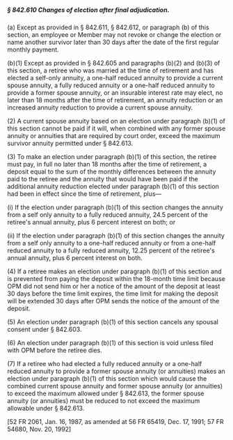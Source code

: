 ##### § 842.610 Changes of election after final adjudication. #####

(a) Except as provided in § 842.611, § 842.612, or paragraph (b) of this section, an employee or Member may not revoke or change the election or name another survivor later than 30 days after the date of the first regular monthly payment.

(b)(1) Except as provided in § 842.605 and paragraphs (b)(2) and (b)(3) of this section, a retiree who was married at the time of retirement and has elected a self-only annuity, a one-half reduced annuity to provide a current spouse annuity, a fully reduced annuity or a one-half reduced annuity to provide a former spouse annuity, or an insurable interest rate may elect, no later than 18 months after the time of retirement, an annuity reduction or an increased annuity reduction to provide a current spouse annuity.

(2) A current spouse annuity based on an election under paragraph (b)(1) of this section cannot be paid if it will, when combined with any former spouse annuity or annuities that are required by court order, exceed the maximum survivor annuity permitted under § 842.613.

(3) To make an election under paragraph (b)(1) of this section, the retiree must pay, in full no later than 18 months after the time of retirement, a deposit equal to the sum of the monthly differences between the annuity paid to the retiree and the annuity that would have been paid if the additional annuity reduction elected under paragraph (b)(1) of this section had been in effect since the time of retirement, plus—

(i) If the election under paragraph (b)(1) of this section changes the annuity from a self only annuity to a fully reduced annuity, 24.5 percent of the retiree's annual annuity, plus 6 percent interest on both; or

(ii) If the election under paragraph (b)(1) of this section changes the annuity from a self only annuity to a one-half reduced annuity or from a one-half reduced annuity to a fully reduced annuity, 12.25 percent of the retiree's annual annuity, plus 6 percent interest on both.

(4) If a retiree makes an election under paragraph (b)(1) of this section and is prevented from paying the deposit within the 18-month time limit because OPM did not send him or her a notice of the amount of the deposit at least 30 days before the time limit expires, the time limit for making the deposit will be extended 30 days after OPM sends the notice of the amount of the deposit.

(5) An election under paragraph (b)(1) of this section cancels any spousal consent under § 842.603.

(6) An election under paragraph (b)(1) of this section is void unless filed with OPM before the retiree dies.

(7) If a retiree who had elected a fully reduced annuity or a one-half reduced annuity to provide a former spouse annuity (or annuities) makes an election under paragraph (b)(1) of this section which would cause the combined current spouse annuity and former spouse annuity (or annuities) to exceed the maximum allowed under § 842.613, the former spouse annuity (or annuities) must be reduced to not exceed the maximum allowable under § 842.613.

[52 FR 2061, Jan. 16, 1987, as amended at 56 FR 65419, Dec. 17, 1991; 57 FR 54680, Nov. 20, 1992]